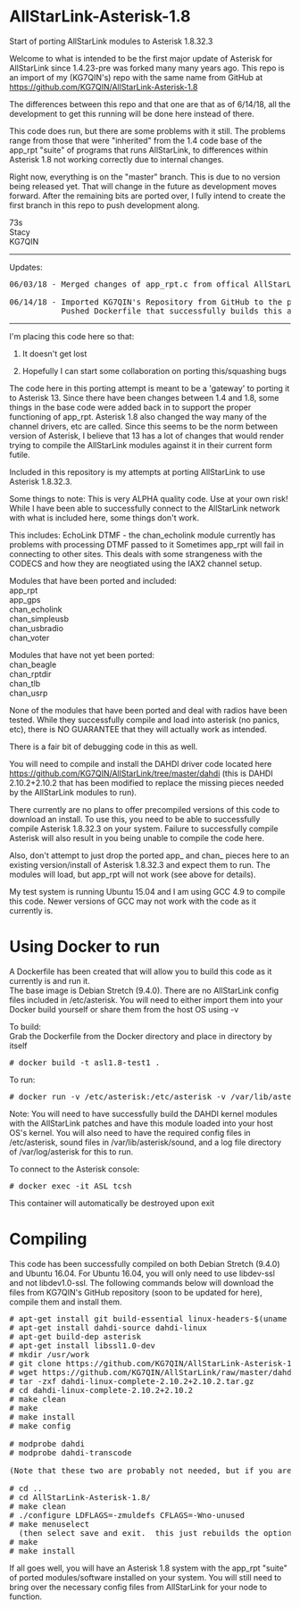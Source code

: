 # AllStarLink-Asterisk-1.8
Start of porting AllStarLink modules to Asterisk 1.8.32.3 

Welcome to what is intended to be the first major update of Asterisk for AllStarLink since 1.4.23-pre was forked many many years ago.
This repo is an import of my (KG7QIN's) repo with the same name from GitHub at https://github.com/KG7QIN/AllStarLink-Asterisk-1.8

The differences between this repo and that one are that as of 6/14/18, all the development to get this running will be done here instead of there.

This code does run, but there are some problems with it still.  The problems range from those that were "inherited" from the 1.4 code base of
the app_rpt "suite" of programs that runs AllStarLink, to differences within Asterisk 1.8 not working correctly due to internal changes.

Right now, everything is on the "master" branch.  This is due to no version being released yet.  That will change in the future as development moves forward.
After the remaining bits are ported over, I fully intend to create the first branch in this repo to push development along.

73s<br/>
Stacy<br/>
KG7QIN<br/>

---------------------------------------------------------------------------------------------------------------------------------
Updates:

<pre>
06/03/18 - Merged changes of app_rpt.c from offical AllStarLink reporitory into app_rpt.c here.  A total of three changes were merged in, and this brings the version number up from 0.325 to 0.327.

06/14/18 - Imported KG7QIN's Repository from GitHub to the private AllStarLink reporisotry to continue development.
           Pushed Dockerfile that successfully builds this an Debian Stretch (9.4.0)
</pre>

---------------------------------------------------------------------------------------------------------------------------------
I'm placing this code here so that:

1.  It doesn't get lost
 
2.  Hopefully I can start some collaboration on porting this/squashing bugs

The code here in this porting attempt is meant to be a 'gateway' to porting it to Asterisk 13.  Since there have been
changes between 1.4 and 1.8, some things in the base code were added back in to support the proper functioning of
app_rpt.  Asterisk 1.8 also changed the way many of the channel drivers, etc are called.  Since this seems to be the norm
between version of Asterisk, I believe that 13 has a lot of changes that would render trying to compile the AllStarLink 
modules against it in their current form futile.  

Included in this repository is my attempts at porting AllStarLink to use Asterisk 1.8.32.3.

Some things to note:
This is very ALPHA quality code.  Use at your own risk!  While I have been able to successfully 
connect to the AllStarLink network with what is included here, some things don't work.

This includes:
EchoLink DTMF - the chan_echolink module currently has problems with processing DTMF passed to it
Sometimes app_rpt will fail in connecting to other sites.  This deals with some strangeness with the CODECS and how they
are neogtiated using the IAX2 channel setup.

Modules that have been ported and included:<br>
app_rpt<br>
app_gps<br>
chan_echolink<br>
chan_simpleusb<br>
chan_usbradio<br>
chan_voter<br>

Modules that have not yet been ported:<br>
chan_beagle<br>
chan_rptdir<br>
chan_tlb<br>
chan_usrp<br>


None of the modules that have been ported and deal with radios have been tested.  While they successfully compile and
load into asterisk (no panics, etc), there is NO GUARANTEE that they will actually work as intended.

There is a fair bit of debugging code in this as well.  

You will need to compile and install the DAHDI driver code located here https://github.com/KG7QIN/AllStarLink/tree/master/dahdi
 (this is DAHDI 2.10.2+2.10.2 that has been modified to replace the missing pieces needed by the AllStarLink modules to run).
 
 There currently are no plans to offer precompiled versions of this code to download an install.  To use this, you need to be able to successfully compile Asterisk 1.8.32.3 on your system.  Failure to successfully compile Asterisk will also result in you being unable to compile the code here.
 
 Also, don't attempt to just drop the ported app_ and chan_ pieces here to an existing version/install of Asterisk 1.8.32.3 and expect them to run.  The modules will load, but app_rpt will not work (see above for details).
 
 My test system is running Ubuntu 15.04 and I am using GCC 4.9 to compile this code.  Newer versions of GCC may not work with the code as it currently is.

# Using Docker to run
A Dockerfile has been created that will allow you to build this code as it currently is and run it.  
The base image is Debian Stretch (9.4.0).
There are no AllStarLink config files included in /etc/asterisk.  You will need to either import them into your Docker build yourself or share them from the host OS using -v

To build:<br/>
Grab the Dockerfile from the Docker directory and place in directory by itself
<pre>
# docker build -t asl1.8-test1 . 
</pre>

To run:
<pre>
# docker run -v /etc/asterisk:/etc/asterisk -v /var/lib/asterisk/sounds:/var/lib/asterisk/sounds -v /var/log/asterisk:/var/log/asterisk -v /dev/dahdi:/dev/dahdi -v /dev/dsp:/dev/dsp  --privileged --net=host -d --name ASL --rm -i -t asl1.8-test1 -gcvvv
</pre>

Note:  You will need to have successfully build the DAHDI kernel modules with the AllStarLink patches and have this module loaded into your host OS's kernel.  You will also need to have the required config files in /etc/asterisk, sound files in /var/lib/asterisk/sound, and a log file directory of /var/log/asterisk for this to run.

To connect to the Asterisk console:
<pre>
# docker exec -it ASL tcsh
</pre>

This container will automatically be destroyed upon exit

# Compiling

This code has been successfully compiled on both Debian Stretch (9.4.0) and Ubuntu 16.04.  For Ubuntu 16.04, you will only need to use libdev-ssl and not libdev1.0-ssl.  The following commands below will download the files from KG7QIN's GitHub repository (soon to be updated for here), compile them and install them.

<pre>
# apt-get install git build-essential linux-headers-$(uname -r) linux-source-4.9 libss7-dev
# apt-get install dahdi-source dahdi-linux
# apt-get build-dep asterisk
# apt-get install libssl1.0-dev
# mkdir /usr/work
# git clone https://github.com/KG7QIN/AllStarLink-Asterisk-1.8.git
# wget https://github.com/KG7QIN/AllStarLink/raw/master/dahdi/dahdi-linux-complete-2.10.2%2B2.10.2.tar.gz
# tar -zxf dahdi-linux-complete-2.10.2+2.10.2.tar.gz
# cd dahdi-linux-complete-2.10.2+2.10.2
# make clean
# make
# make install
# make config

# modprobe dahdi
# modprobe dahdi-transcode 

(Note that these two are probably not needed, but if you are going to run asterisk in a VM without any hardware, I recommend adding these to the /etc/modules file so that they load at startup.  It also ensure that DAHDI is loaded in if you try to start Asterisk right after installing and getting the missing pieces over/setup)

# cd ..
# cd AllStarLink-Asterisk-1.8/
# make clean
# ./configure LDFLAGS=-zmuldefs CFLAGS=-Wno-unused
# make menuselect
  (then select save and exit.  this just rebuilds the options for making the various pieces of Asterisk which includes app_rpt.c)
# make
# make install 
</pre> 

If all goes well, you will have an Asterisk 1.8 system with the app_rpt "suite" of ported modules/software installed on your system.  You will still need to bring over the necessary config files from AllStarLink for your node to function.

